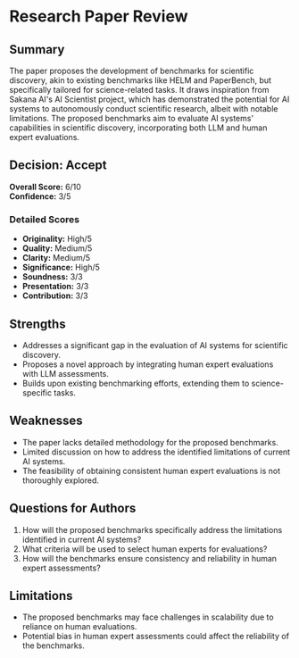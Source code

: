 # Research Paper Review
## Summary

The paper proposes the development of benchmarks for scientific discovery, akin to existing benchmarks like HELM and PaperBench, but specifically tailored for science-related tasks. It draws inspiration from Sakana AI's AI Scientist project, which has demonstrated the potential for AI systems to autonomously conduct scientific research, albeit with notable limitations. The proposed benchmarks aim to evaluate AI systems' capabilities in scientific discovery, incorporating both LLM and human expert evaluations.
## Decision: Accept
**Overall Score:** 6/10  
**Confidence:** 3/5

### Detailed Scores
- **Originality:** High/5
- **Quality:** Medium/5
- **Clarity:** Medium/5
- **Significance:** High/5
- **Soundness:** 3/3
- **Presentation:** 3/3
- **Contribution:** 3/3

## Strengths
- Addresses a significant gap in the evaluation of AI systems for scientific discovery.
- Proposes a novel approach by integrating human expert evaluations with LLM assessments.
- Builds upon existing benchmarking efforts, extending them to science-specific tasks.

## Weaknesses
- The paper lacks detailed methodology for the proposed benchmarks.
- Limited discussion on how to address the identified limitations of current AI systems.
- The feasibility of obtaining consistent human expert evaluations is not thoroughly explored.

## Questions for Authors
1. How will the proposed benchmarks specifically address the limitations identified in current AI systems?
2. What criteria will be used to select human experts for evaluations?
3. How will the benchmarks ensure consistency and reliability in human expert assessments?

## Limitations
- The proposed benchmarks may face challenges in scalability due to reliance on human evaluations.
- Potential bias in human expert assessments could affect the reliability of the benchmarks.
